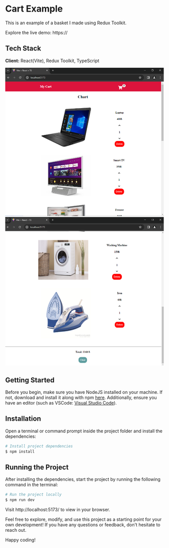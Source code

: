 # Cart Example

This is an example of a basket I made using Redux Toolkit.

Explore the live demo: https://

## Tech Stack

**Client:** React(Vite), Redux Toolkit, TypeScript

![alt text](public/screenshots/ss1.png?raw=true)
![alt text](public/screenshots/ss2.png?raw=true)

## Getting Started

Before you begin, make sure you have NodeJS installed on your machine. If not, download and install it along with npm [here](https://nodejs.org/en/). Additionally, ensure you have an editor (such as VSCode: [Visual Studio Code](https://code.visualstudio.com/)).

## Installation

Open a terminal or command prompt inside the project folder and install the dependencies:

```Bash
# Install project dependencies
$ npm install
```

## Running the Project

After installing the dependencies, start the project by running the following command in the terminal:

```Bash
# Run the project locally
$ npm run dev
```

Visit http://localhost:5173/ to view in your browser.

Feel free to explore, modify, and use this project as a starting point for your own development! If you have any questions or feedback, don't hesitate to reach out.

Happy coding!
